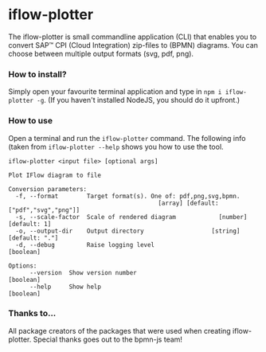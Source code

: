 # iflow-plotter

The iflow-plotter is small commandline application (CLI) that enables you to convert SAP™ CPI (Cloud Integration) zip-files to (BPMN) diagrams. You can choose between multiple output formats (svg, pdf, png).


### How to install?
Simply open your favourite terminal application and type in `npm i iflow-plotter -g`. (If you haven't installed NodeJS, you should do it upfront.)

### How to use
Open a terminal and run the `iflow-plotter` command. The following info (taken from `iflow-plotter --help` shows you how to use the tool.

    iflow-plotter <input file> [optional args]
    
    Plot IFlow diagram to file
    
    Conversion parameters:
      -f, --format        Target format(s). One of: pdf,png,svg,bpmn.
                                              [array] [default: ["pdf","svg","png"]]
      -s, --scale-factor  Scale of rendered diagram            [number] [default: 1]
      -o, --output-dir    Output directory                   [string] [default: "."]
      -d, --debug         Raise logging level                              [boolean]
    
    Options:
          --version  Show version number                                   [boolean]
          --help     Show help                                             [boolean]


### Thanks to...
All package creators of the packages that were used when creating iflow-plotter. Special thanks goes out to the bpmn-js team!